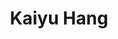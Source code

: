 ---
title: Kaiyu Hang
url: https://hangkaiyu.github.io/
role: Assistant Professor of Department of Computer Science
avatar_filename: profile2.png
organizations:
  - name: Rice University
    url: "https://hangkaiyu.github.io/"
superuser: false
authors:
  - 吳恩達
bio: I am an Assistant Professor of Computer Science at Rice University, where I
  direct the Robotics and Physical Interactions Lab (Robot Lab).
interests:
  - Robotics
  - Manipulation
social:
  - icon: envelope
    icon_pack: fas
    link: mailto:kaiyu.hang@rice.edu
  - icon: google-scholar
    icon_pack: ai
    link: https://scholar.google.se/citations?user=GrgH1lQAAAAJ&hl=en
education:
  courses:
    - course: Postdoc in Robotics
      institution: Yale University
      year: 2018
    - course: PhD in Artificial Intelligence
      institution: KTH Royal Institute of Technology
      year: 2014
    - course: MEng in Artificial Intelligence
      institution: Xi'an Jiaotong University.
      year: 2012
    - course: BSc in Artificial Intelligence
      institution: Xi'an Jiaotong University.
      year: 2008
email: ""
user_groups:
  - Principal Investigator
last_name: Wu
first_name: Alice

external_link: https://hangkaiyu.github.io/
---